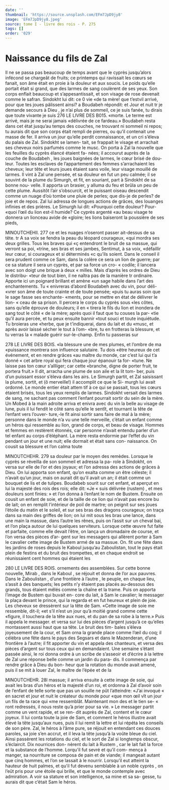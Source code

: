 ```yaml
---
date: ''
thumbnail: 'https://source.unsplash.com/EFm7JpD9jy8'
image: 'EFm7JpD9jy8.jpeg'
source: tome I - livre des rois - P. 275
tags: []
order: '029'
---
```


# Naissance du fils de Zal

Il ne se passa pas beaucoup de temps avant que le cyprès jusqu’alors infécond se chargeât de fruits;
ce printemps qui ravissait les cœurs se fanait, son âme était en proie à la douleur et aux soucis. Le
poids qu’elle portait était si grand, que des larmes
de sang coulèrent de ses yeux. Son corps enflait beaucoup et s’appesantissait, et son visage de rose devenait comme le safran. Sindokht lui dit: ce 0 vie «de ta mère! que t’estvil arrivé, pour que tes joues
pâlissent ainsi? a Boudabeh répondit: et Jour et nuit tr je demande secours à Dieu , je n’ai plus de sommeil, ce je suis fanée, tu dirais que toute vivante je suis
276 LE LIVRE DES B015.
«morte. Le terme est arrivé, mais je ne serai jamais «délivrée de ce fardeau.» Boudabeh resta dans cet
état jusqu’au temps des couches, ne trouvant ni sommeil ni repos; tu aurais dit que son corps était rempli de pierres, ou qu’il contenait une masse de
fer. Il arriva un jour qu’elle perdit connaissance, et
un cri s’éleva du palais de Zal. Sindokht se lamen-
tait, se frappait le visage et arrachait ses cheveux noirs parfumés comme le musc. On porta à Zal la nouvelle que les feuilles du cyprès élancé étaient fa-
nées; il accourut auprès de la couche de Boudabeh ,
les joues baignées de larmes, le cœur brisé de dou-
leur. Toutes les esclaves de l’appartement des femmes s’arrachaient les cheveux; leur tête et leurs joues étaient sans voile, leur visage mouillé de larmes. Il
vint à Zal une pensée, et sa douleur en fut un peu calmée; il se souvint de la plume du Simurgh, et fit, en souriant, part à Sindokht de sa bonne nou-
velle. Il apporta un brasier, y alluma du feu et brûla un peu de cette plume. Aussitôt l’air s’obscurcit, et
le puissant oiseau descendit comme un nuage d’où tombe une pluie de perles; que dis-je de perles? de joie et de repos. Zal lui adressa de longues actions de grâces, des louanges infinies et des prières. Le Simurgh lui dit: «Pourquoi cette douleur? Pour- «quoi l’œil du lion est-il humide? Ce cyprès argenté
«au beau visage te donnera un lionceau avide de «gloire; les lions baiseront la poussière de ses pieds,

MlNOUTCHEHll. 277 ce et les nuages n’oseront passer ait-dessus de sa tête.
tr A sa voix se fendra la peau du léopard courageux, «qui mordra ses deux grilles. Tous les braves qui «ç entendront le bruit de sa massue, qui verront sa poi, «trine, ses bras et ses jambes, Sentimut, à sa voix, «défaillir leur cœur, si courageux et si déterminés
«c qu’ils soient. Dans le conseil il sera prudent comme
ce Sam, dans la colère ce sera un lion de guerre; par ce sa stature il sera un cyprès, et par sa force un cro- « codile; il lancera avec son doigt une brique à deux « milles. Mais d’après les ordres de Dieu le distribu- «teur de tout bien, il ne naîtra pas de la manière
tr ordinaire. Apporte ici un poignard brillant et amène «un sage habile dans l’art des enchantements. Tu
« enivreras d’abord Boudabeh avec du vin, pour déli-
«vrer son âme de toute crainte et de toute pensée; «puis tu auras soin que le sage fasse ses enchante-
«ments, pour se mettre en état de délivrer le lion-
« ceau de sa prison. Il percera le corps du cyprès sous «les côtes, sans qu’elle éprouve de douleurs; il en
« tirera le fils du lion et inondera de sang tout le côté
« de la mère; après quoi il faut que tu couses la par- «tie qu’il aura percée, et tu peux ensuite bannir «tout souci et toute inquiétude. Tu broieras une «herbe, que je t’indiquerai, dans du lait et du
«musc, et après avoir laissé sécher le tout à l’om-
«bre, tu en frotteras la blessure, et tu verras la « malade guérir sur-le-champ. Enfin tu passeras sur

278 LE LIVRE DES BOIS.
«la blessure une de mes plumes, et l’ombre de ma
«puissance montrera son influence salutaire. Tu dois «être heureux de cet événement, et en rendre grâces
«au maître du monde, car c’est lui qui t’a donné
« cet arbre royal qui fera chaque jour épanouir ta for- «tune. Ne laisse pas ton cœur s’allliger; car cette «branche, digne de porter fruit, te portera fruit.»
Il dit, arracha une plume de son aile et la lit tom-
ber, puis d’un puissant essor s’éleva dans les airs.
Le Simurgh partit, et Zal saisissant la plume, sortit, et (ô merveille!) il accomplit ce que le Si- murgh lui avait ordonné. Le monde entier était attem
tif à ce qui se passait, tous les cœurs étaient brisés,
tous les yeux remplis de larmes. Sindokht versait des larmes de sang, ne sachant pas comment l’enfant pourrait sortir du sein de la mère. Un Mobed à la main adroite arriva et enivra avec du vin la belle au visage de lune, puis il lui fendit le côté sans qu’elle
le sentît, et tournant la tête de l’enfant vers l’ouver-
ture,-le fit ainsi sortir sans faire de mal à la mère; personne dans le monde n’a vu une telle merveille, c’était un enfant comme un héros qui ressemble au
lion, grand de corps, et beau de visage. Hommes et femmes en restèrent étonnés, car personne n’avait
entendu parler d’un tel enfant au corps d’éléphant.
La mère resta endormie par l’effet du vin pendant
un jour et une nuit; elle dormait et était sans con- naissance. On cousit sa blessure et l’on calma toute

MINOUTCHEHR. 279 sa douleur par le moyen des remèdes. Lorsque le
cyprès se réveilla de son sommeil et adressa la pa- role à Sindokht, on versa sur elle de l’or et des
joyaux; et l’on adressa des actions de grâces à Dieu. On lui apporta son enfant, qu’on exalta comme un être céleste; il n’avait qu’un jour, mais on aurait dit
qu’il avait un an; il était comme un bouquet de lis
et de tulipes. Boudabeb sourit sur cet enfant, et aperçut en lui la majesté des rois des rois; elle dit: «Je
« suis délivrée (rustem) , et mes douleurs sont finies: »
et l’on donna à l’enfant le nom de Bustem.
Ensuite on cousit un enfant de soie, et de la taille de ce lion qui n’avait pas encore bu de lait; on en remplit l’intérieur de poil de martre; on peignit sur
ses joues l’étoile du matin et le soleil, et sur ses bras
des dragons courageux; on traça dans sa main des griffes de lion; on lui mit sous les bras une lance, dans une main la massue, dans l’autre les rênes,
puis on l’assit sur un cheval bai, et l’on plaça autour
de lui quelques serviteurs. Lorsque cette œuvre fut faite et parfaite, comme elle devait l’être, on lança un dromadaire de course, et l’on versa des pièces d’ar-
gent sur les messagers qui allèrent porter à Sam le cavalier cette image de Bustem armé de sa massue. On. fit une fête dans les jardins de roses depuis le Kaboul jusqu’au Zaboulistan, tout le pays était plein
de festins et du bruit des trompettes, et en chaque endroit se réunissaient cent hommes qui étaient les

280 LE LIVRE DES ROIS.
ornements des assemblées. Sur cette bonne nouvelle, Mirab , dans le Kaboul , se réjouit et donna de l’or aux pauvres. Dans le Zaboulistan , d’une frontière à l’autre ,
le peuple, en chaque lieu, s’assit à des banquets; les petits n’y étaient pas placés au-dessous des grands,
tous étaient mêlés comme la chaîne et la trame.
Puis on apporta l’image de Bustem qui buvait en-
core du lait, à Sam le cavalier; le messager la plaça
devant le prince, qui la regarda et en fut heureux
et plein de joie. Les cheveux se dressèrent sur la tête
de Sam. «Cette image de soie me ressemble, dit-il; «et s’il n’est un jour qu’à moitié grand comme cette
«figure, il touchera de la tête aux nues, et du pan de sa robe à la terre.» Puis il appela le messager. et versa sur lui des pièces d’argent jusqu’à ce qu’elles
montassent aussi haut que sa tête. Le bruit des tim- bales s’éleva joyeusement de la cour, et Sam orna
la grande place comme l’œil du coq; il célébra une
fête dans le pays des Segsars et dans le Mazenderan, d’une frontière à l’autre; il fit apporter du vin et
appela des chanteurs, et versa des pièces d’argent sur tous ceux qui en demandaient.
Une semaine s’étant passée ainsi, le roi donna
ordre à un scribe de s’asseoir et d’écrire à la lettre
de Zal une réponse belle comme un jardin du para- dis. Il commença par rendre grâce à Dieu du bon-
heur que la rotation du monde avait amené, puis il se mit à louer Zal, le maître de l’épée et de la

MINOUTCHEHR. 28l massue; il arriva ensuite à cette image de soie, qui
avait les bras d’un héros et la majesté d’un roi, et ordonna à Zal d’avoir soin de l’enfant de telle sorte
que pas un souille ne pût l’atteindre: «J’ai invoqué
« en sacret et jour et nuit le créateur du monde pour «que mon œil vît un jour un fils de ta race qui «me ressemblât. Maintenant mon des et le tien se- « ront redressés, il nous reste qu’à prier pour sa vie. »
Le messager partit comme un vent rapide, et se ren-
dit auprès de Zal, content et le cœur joyeux. Il lui
conta toute la joie de Sam, et comment le héros illustre avait élevé la tête jusqu’aux nues, puis il lui
remit la lettre et lui répéta les conseils de son père. Zal, le héros à l’âme pure, se réjouit en entendant
ces douces paroles, sa joie s’en accrut, et il leva la tête jusqu’à la voûte bleue du ciel.
Ainsi passèrent les rotations du ciel, et le sort de Zal si longtemps obscur, s’éclaircit. Dix nourrices don-
nèrent du lait à Rustem , car le lait fait la force et la substance de l’homme. Lorqu’il fut sevré et qu’il com-
mença à manger, sa nourriture se composa de pain
et de viande; il mangeait autant que cinq hommes, et l’on se lassait à le nourrir. Lorsqu’il eut atteint la
hauteur de huit palmes, et qu’il fut devenu semblable à un noble cyprès , on l’eût pris pour une étoile qui
brille, et que le monde contemple avec admiration. A
voir sa stature et son intelligence, sa mine et sa sa- gesse, tu aurais dit que c’était Sam le héros.

